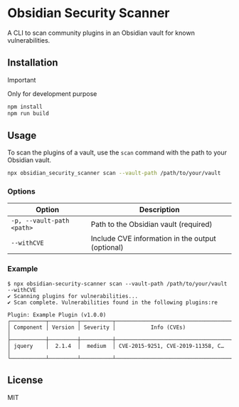 # Obsidian Security Scanner

A CLI to scan community plugins in an Obsidian vault for known vulnerabilities.

## Installation 
> [!IMPORTANT]
> Only for development purpose

```bash
npm install
npm run build
```

## Usage

To scan the plugins of a vault, use the `scan` command with the path to your Obsidian vault.

```bash
npx obsidian_security_scanner scan --vault-path /path/to/your/vault
```

### Options

| Option | Description |
| --- | --- |
| `-p, --vault-path <path>` | Path to the Obsidian vault (required) |
| `--withCVE` | Include CVE information in the output (optional) |

### Example

```
$ npx obsidian-security-scanner scan --vault-path /path/to/your/vault --withCVE
✔ Scanning plugins for vulnerabilities...
✔ Scan complete. Vulnerabilities found in the following plugins:re

Plugin: Example Plugin (v1.0.0)
┌───────────┬─────────┬──────────┬────────────────────────────────────┐
│ Component │ Version │ Severity │           Info (CVEs)              │
├───────────┼─────────┼──────────┼────────────────────────────────────┤
│ jquery    │  2.1.4  │  medium  │ CVE-2015-9251, CVE-2019-11358, C…  │
└───────────┴─────────┴──────────┴────────────────────────────────────┘
```

## License

MIT
